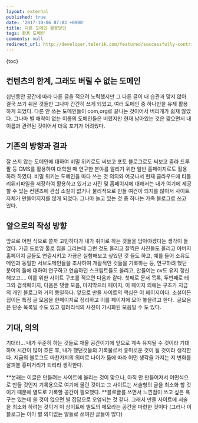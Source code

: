 ```yaml
---
layout: external
published: true
date: '2017-10-06 07:03 +0900'
title: 다른 도메인 활용방안
tags: 활용 도메인
comments: null
redirect_url: http://developer.telerik.com/featured/successfully-contribute-large-open-source-projects/
---
```

{toc}
## 컨텐츠의 한계, 그래도 버릴 수 없는 도메인
십년동안 공간에 따라 다른 글을 적으려 노력했지만 그 다른 글이 내 습관과 맞지 않아 결국 쓰기 쉬운 것들만 그나마 간간히 쓰게 되었고, 여러 도메인 중 하나만을 유제 활용하게 되었다. 다른 안 쓰는 도메인들이 com,org로 끝나는 것이어서 버리개가 쉽재 않았다. 그나마 별 애착이 없는 이름의 도메인들은 버렸지만 현재 남아있는 것은 짧으면서 내 이름과 관련된 것이어서 더욱 포기가 어려웠다.
## 기존의 방향과 결과
잘 쓰지 않는 도메인에 대하여 비밀 위키로도 써보고 포토 블로그로도 써보고 줌라 드루팔 등 CMS를 활용하여 대학원 때 연구한 분야를 알리기 위한 일반 홈페이지로도 활용하려 하였다.
비밀 위키는 도메인을 따다 쓰는 것 의의와 어긋나서 현재 클라우드에 티들리위키파일을 저장하여 활용하고 있거고 사진 및 홈페이지에 대해서는 내가 여기에 제공할 수 있는 컨텐츠에 관심 소질이 없거나 물리적으로 만들 여건이 되지를 않아서 사이트 자체가 만들어지지를 않게 되었다. 그나마 놀고 있는 것 중 하나는 가족 블로그로 쓰고 있다.
## 앞으로의 작성 방향
앞으로 어떤 식으로 쓸까 고민하다가 내가 취미로 하는 것들을 담아야겠다는 생각이 들었다. 가끔 드로잉 툴로 집을 그리는데 그런 것도 올리고 잘찍은 사진들도 올리고 아버지 홈페이지 글들도 연결시키고 가끔은 실험해보고 싶었던 것 들도 하고, 예를 들어 소유도메인과 동일한 서브도메인들을 조사하여 개괄적인 것들을 기록하는 등, 연구하려 했던 분야의 툴에 대하여 연구하고 연습하던 스크립트들도 올리고, 만들어논 cv도 유지 갱신해보고....
이를 위한 사이트 구조를 적으면 다음과 같다. 첫째로 문서 목록, 두번째로 테그와 검색페이지, 다음은 댓글 모음, 마지막으러 페이지, 이 페이지 외에는 구조가 지금의 개인 블로그와 거의 동일하다. 앞으로 만들 사이트의 핵심은 이 페이지이다. 소설이든 집이든 특정 글 모음을 한페이지로 정리하고 이를 페이지에 모아 놓을려고 한다.  글모음은 단순 목록일 수도 있고 갤러리식의 사진이 가시화된 모음일 수 도 있다.
## 기대, 의의
기대라... 내가 꾸준히 하는 것들로 채울 공간이기에 앞으로 계속 유지될 수 것이라 기대하며 시간이 많이 흐른 후, 내가 했던것들의 기록물로서 흥미로운 것이 될 것이라 생각한다. 지금의 블로그도 마찬가지의 의미로 나이가 듦에 따라 어떤 생각을 가지는 지 변화를 살펴볼 흥미거리가 되리라 생각한다.

**본래는 이글은 만들려는 사이트에 올리는 것이 맞으나, 아직 안 만들어져서 어떤식으로 만들 것인지 기록용으로 여기에 올린 것이고 그 사이트는 서술형의 글을 최소화 할 것이기 때문에 별도로 기록할 공간이 필요했다.
**블로글를 쓰면서 느낀점이 쓰고 싶은 욕구는 있는데 쓸 것이 없으면 별 잡담으로 오염되는 것 같다. 그래서 만들 사이트에 서술을 최소화 하려는 것이거 이 상이트에 별도의 메모라는 공간을 마련한 것이다 (그러나 이 블로그는 이미 별 의미없는 말들로 쓰여진 글들이 많다)
